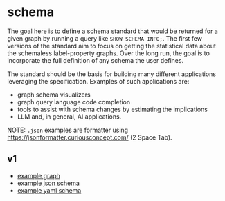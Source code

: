 # schema

The goal here is to define a schema standard that would be returned for a given graph by running a query like `SHOW SCHEMA INFO;`. The first few versions of the standard aim to focus on getting the statistical data about the schemaless label-property graphs. Over the long run, the goal is to incorporate the full definition of any schema the user defines.

The standard should be the basis for building many different applications leveraging the specification. Examples of such applications are:
* graph schema visualizers
* graph query language code completion
* tools to assist with schema changes by estimating the implications
* LLM and, in general, AI applications.

NOTE: `.json` examples are formatter using https://jsonformatter.curiousconcept.com/ (2 Space Tab).

## v1

* [example graph](v1/examples/create_example.cypher)
* [example json schema](v1/examples/schema_example.json)
* [example yaml schema](v1/examples/schema_example.yaml)
